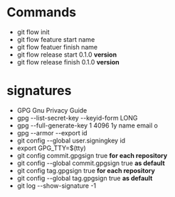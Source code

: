 # Commands #
- git flow init
- git flow feature start name
- git flow featuer finish name
- git flow release start 0.1.0 **version**
- git flow release finish 0.1.0 **version**

# signatures #
- GPG Gnu Privacy Guide
- gpg --list-secret-key --keyid-form LONG
- gpg --full-generate-key
    1
    4096
    1y
    name
    email
    o
- gpg --armor --export id
- git config --global user.signingkey id
- export GPG_TTY=$(tty)
- git config commit.gpgsign true **for each repository**
- git config --global commit.gpgsign true **as default**
- git config tag.gpgsign true **for each repository**
- git config --global tag.gpgsign true **as default**
- git log --show-signature -1